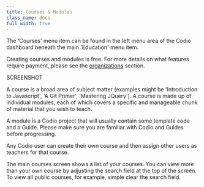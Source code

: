 ```yaml
---
title: Courses & Modules
class_name: docs
full_width: true
---
```


The 'Courses' menu item can be found in the left menu area of the Codio dashboard beneath the main 'Education' menu item.

Creating courses and modules is free. For more details on what features require payment, please see the [organizations](../organizations) section.

SCREENSHOT

A course is a broad area of subject matter (examples might be 'Introduction to Javascript', 'A Git Primer', 'Mastering JQuery'). A course is made up of individual modules, each of which covers a specific and manageable chunk of material that you wish to teach.

A module is a Codio project that will usually contain some template code and a Guide. Please make sure you are familiar with Codio and Guides before progressing.

Any Codio user can create their own course and then assign other users as teachers for that course.

The main courses screen shows a list of your courses. You can view more than your own course by adjusting the search field at the top of the screen. To view all public courses, for example, simple clear the search field.
